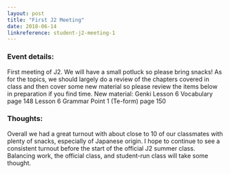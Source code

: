 ```yaml
---
layout: post
title: "First J2 Meeting"
date: 2018-06-14
linkreference: student-j2-meeting-1
---
```


### Event details:
First meeting of J2. We will have a small potluck so please bring snacks!
As for the topics, we should largely do a review of the chapters covered in class and then cover some new material so please review the items below in preparation if you find time.
New material:
Genki 
Lesson 6 Vocabulary page 148
Lesson 6 Grammar Point 1 (Te-form) page 150

### Thoughts:
Overall we had a great turnout with about close to 10 of our classmates with plenty of snacks, especially of Japanese origin.
I hope to continue to see a consistent turnout before the start of the official J2 summer class.
Balancing work, the official class, and student-run class will take some thought.
